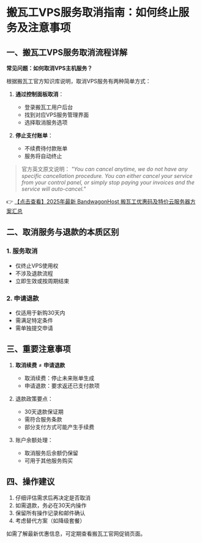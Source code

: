 # 搬瓦工VPS服务取消指南：如何终止服务及注意事项

## 一、搬瓦工VPS服务取消流程详解

**常见问题：如何取消VPS主机服务？**

根据搬瓦工官方知识库说明，取消VPS服务有两种简单方式：

1. **通过控制面板取消**：
   - 登录搬瓦工用户后台
   - 找到对应VPS服务管理界面
   - 选择取消服务选项

2. **停止支付账单**：
   - 不续费待付款账单
   - 服务将自动终止

> 官方英文原文说明：
> *"You can cancel anytime, we do not have any specific cancellation procedure. You can either cancel your service from your control panel, or simply stop paying your invoices and the service will auto-cancel."*

👉 [【点击查看】2025年最新 BandwagonHost 搬瓦工优惠码及特价云服务器方案汇总](https://bit.ly/banwagon)

## 二、取消服务与退款的本质区别

### 1. 服务取消
- 仅终止VPS使用权
- 不涉及退款流程
- 立即生效或按周期结束

### 2. 申请退款
- 仅适用于新购30天内
- 需满足特定条件
- 需单独提交申请

## 三、重要注意事项

1. **取消续费** ≠ **申请退款**
   - 取消续费：停止未来账单生成
   - 申请退款：要求返还已支付款项

2. 退款政策要点：
   - 30天退款保证期
   - 需符合服务条款
   - 部分支付方式可能产生手续费

3. 账户余额处理：
   - 取消服务后余额仍保留
   - 可用于其他服务购买

## 四、操作建议

1. 仔细评估需求后再决定是否取消
2. 如需退款，务必在30天内操作
3. 保留所有操作记录和邮件确认
4. 考虑替代方案（如降级套餐）

如需了解最新优惠信息，可定期查看搬瓦工官网促销页面。